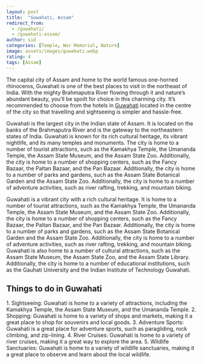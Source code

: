 ```yaml
---
layout: post
title:  "Guwahati, Assam"
redirect_from:
  - /guwahati/
  - /guwahati-assam/
author: sid
categories: [Temple, War Memorial, Nature]
image: assets/images/guwahati.webp
rating: 4
tags: [Assam]
---
```

The capital city of Assam and home to the world famous one-horned rhinoceros, Guwahati is one of the best places to visit in the northeast of India. With the mighty Brahmaputra River flowing through it and nature’s abundant beauty, you’ll be spoilt for choice in this charming city. It’s recommended to choose from the hotels in [Guwahati](https://www.justwravel.com/) located in the centre of the city so that travelling and sightseeing is simpler and hassle-free.

Guwahati is the largest city in the Indian state of Assam. It is located on the banks of the Brahmaputra River and is the gateway to the northeastern states of India. Guwahati is known for its rich cultural heritage, its vibrant nightlife, and its many temples and monuments. The city is home to a number of tourist attractions, such as the Kamakhya Temple, the Umananda Temple, the Assam State Museum, and the Assam State Zoo. Additionally, the city is home to a number of shopping centers, such as the Fancy Bazaar, the Paltan Bazaar, and the Pan Bazaar. Additionally, the city is home to a number of parks and gardens, such as the Assam State Botanical Garden and the Assam State Zoo. Additionally, the city is home to a number of adventure activities, such as river rafting, trekking, and mountain biking.

Guwahati is a vibrant city with a rich cultural heritage. It is home to a number of tourist attractions, such as the Kamakhya Temple, the Umananda Temple, the Assam State Museum, and the Assam State Zoo. Additionally, the city is home to a number of shopping centers, such as the Fancy Bazaar, the Paltan Bazaar, and the Pan Bazaar. Additionally, the city is home to a number of parks and gardens, such as the Assam State Botanical Garden and the Assam State Zoo. Additionally, the city is home to a number of adventure activities, such as river rafting, trekking, and mountain biking. Guwahati is also home to a number of cultural attractions, such as the Assam State Museum, the Assam State Zoo, and the Assam State Library. Additionally, the city is home to a number of educational institutions, such as the Gauhati University and the Indian Institute of Technology Guwahati.

<h2>Things to do in Guwahati</h2>
1. Sightseeing: Guwahati is home to a variety of attractions, including the Kamakhya Temple, the Assam State Museum, and the Umananda Temple.
2. Shopping: Guwahati is home to a variety of shops and markets, making it a great place to shop for souvenirs and local goods.
3. Adventure Sports: Guwahati is a great place for adventure sports, such as paragliding, rock climbing, and zip-lining.
4. River Cruises: Guwahati is home to a variety of river cruises, making it a great way to explore the area.
5. Wildlife Sanctuaries: Guwahati is home to a variety of wildlife sanctuaries, making it a great place to observe and learn about the local wildlife.


<div class="pa-carousel-widget" style="width:100%; height:480px; display:none;"
  data-link="https://www.justwravel.com/"
  data-title="Guwahati, Assam"
  data-description="Temple, War Memorial, River Island, Cruise"
  data-delay="3">
  <object data="https://lh3.googleusercontent.com/qDt2X93dGKAE7ozgRja_yHA0hJkDWVihOcYzA3sr9G3DTm8JOaqfU-X9ovwy9kV8dPasd-MEQUwO8YhrEwiYNGsPlq2PFXiiG10CameEWqShF_oA4UK3kNvd4gSJ3Cdrp4LMh24XRMo=w960-rw-h720"></object>
  <object data="https://lh3.googleusercontent.com/dwmn4-m9bpUtmOkLwkaLx3KBzK9pabpQ_BWX2AnPDh_Jj0aLIKQPao3E-r6sI7R1fH8Y5ZPffnO47EDTL_Qk8q6JXYmBS6eUKjG41mOdvzVmAS8VIkGERJ4aSEKM3yPPI4ZE7v7F2_M=w960-rw-h720"></object>
  <object data="https://lh3.googleusercontent.com/GBHYKGHs9dKkEHL3TDIiH2Qadxn1AdgW_ZxvihXxpZS1deEBCib0TslcEsvYX9ijT8fGCB8QlkGx3iQICt8jpKQmk_PC7cmjEp_TRihx1RP9CtkVA0kyCMqSVkev9ZUyQnAi1-cbtyo=w960-rw-h720"></object>
  <object data="https://lh3.googleusercontent.com/1YggiJf9OK4AvJjLDDsYcULdsHKrScSRllsR6_DiCKQT8LBO80_7DmyrBHlok8egI1Sx4AuDuUpWGTNvOEP3y8XMkNo07l4iftpOC6Qx4Tpe71gwaCSp-GDyu4AKRL-51aJfmV_YoMY=w960-rw-h720"></object>
  <object data="https://lh3.googleusercontent.com/7NGPlOHktvLe3O9fED20pfJEQ1ChctGeGYgRwuqKYMJ8bUXRK0TePcQ1MKBsVCYSGH4s95Tp4LI01fPAbUpaMvQqOgiVxd08IvYu920IPOnmRogjmlh3wWARNIq-9GQKTSrCZBKf-Xw=w960-rw-h720"></object>
  <object data="https://lh3.googleusercontent.com/t4EaM0x-Vcmr1gXkTzmCCdODcPrT9nCp_p5Ew_d239OQ3sx5MIvxwaLZNYkxfBjRlx34Kzpavjob2zYmbxYtYAT9YtQsbYS3zSs1hoV62IXF4d-sI-qaW2CWZkt47a2eLwd_QVMqniE=w960-rw-h720"></object>
  <object data="https://lh3.googleusercontent.com/7N-p-GQ5Y_Owvt6zUbUoKVj_jGopJXG8xhc5Z5m9dbJNn8uUc3sIbWh2Jmx-StdYAvZx9jjttDOcl2dmhJEIPXHo0FnC9ebOhFI3m8JD37Jvr63MTEK8jlvFsT6umAo144bvuNSGaDU=w960-rw-h720"></object>
  <object data="https://lh3.googleusercontent.com/RF-htPnyr-8vVkRhCy6Mywgu2orYbKM2jTWLLyvEG6lTh707HwoxSdM50MP0NldjKCzxkZYTLP6AhrFKkyTHWOALYhipVpnQCSYdtoj237yBNEci0fjh47KKJhKTauPv-zVJ9lQVWVI=w960-rw-h720"></object>
  <object data="https://lh3.googleusercontent.com/rv8h7-ak6bF-56hp3uF5TbAfsS4uj7MnBVip2fJgPKMU2c1zPp0nYfMQRGMEaRCSO6V9qxGpF1rkXkkSWcHsO6TplfGrF8mja8u5UDLBDUfoKqQEccpJQXvgLelcQUcvzfzDTw3eu3c=w960-rw-h720"></object>
  <object data="https://lh3.googleusercontent.com/bCJBH5LrZGDuBBiczhrbr1JoYgb2ojHdv7aGuWtmfy3uXj_om-9ovqmYZ_OmK_ZaISMeiG7DdBKnBAGu7gCMYGGKQIGWGskn1UShzMH_jCkcSVL8mdvYWOmFHfIbsMImwhxGQJ_t2n4=w960-rw-h720"></object>
  <object data="https://lh3.googleusercontent.com/j55L1eq3-RV9CswFMNBGA5ZzUqVisxEwwj-pS3i9JVj7G9Zc6OEvfRB2FGRN4eH8sY1fTZhAIuN8vbMXfGFhFgexEvexJHjO4TCz3NLuOJ4yz89tgFSncB_2nhLjmMMrXDAzyIJ3bvY=w960-rw-h720"></object>
  <object data="https://lh3.googleusercontent.com/O70C6q_KJhz3PxX8Xln1h8MGZn_wt7k32owZBndQuhS5QyIx0uq07RBxzl2WneylmjnHEoHPETB_4XgurtSqzvJbFK2l3eBodddmpltp92DpY7k7TTWdN1Zsz77H5O1WfLDuHvKholQ=w960-rw-h720"></object>
  <object data="https://lh3.googleusercontent.com/cYipzH3dDECYNI1NNfczvPn7HZ63cG87YoOCSf3MdGs2zdd8RpsyzvSfAAo0Vw0Mwwyu_FwVMIP8ciubw3KDyh0VUCp0gyTAcxD-FE_3MCyeJjT-ux_HBonV3vyFjBPyKmIAmPRiRlA=w960-rw-h720"></object>
  <object data="https://lh3.googleusercontent.com/QIfET5viud-oymgoqGBvRAPn6iX2SHMkLrm_WN_1PUsSi6IzIrV7sEkn0BSO02EZNA78_3hb8DZ4s8xHs-FaZnut54dgxD15MZPNjqGeK0L2GPKLHafZVkf9JxBXbHICvok-A03jpm4=w960-rw-h720"></object>
  <object data="https://lh3.googleusercontent.com/agIeVldLKU6SnAOROOqGZVaN7YFmFlf7C5WxVmkQSuZy36v5VxwIjRGoVOb8-3fyatAq1yPAaPDA_CX9FSpCvFZ_B51wI4w6GeAA7rUph_WltZJhJhxzw5BC9AbbJGvs_8Dd0XL3pIA=w960-rw-h720"></object>
  <object data="https://lh3.googleusercontent.com/jv1V56r5Rf2y1q6_Ef7H9YIumoOp_YCvDjOnEmph4Ah8LqGTafaQupI3t7mMDt0CP-epOsfDlWsUWX7jJkFa4ErCjvckn1RXbziG7gjXJ0jXuE_oIugrQEXagR5FdK_-I8Vx-zbvUTs=w960-rw-h720"></object>
  <object data="https://lh3.googleusercontent.com/ztxBC3QEQeWRtXz-WMzSLzYC7W58O_HLFaDNzv7rpJHTFxAgUhQojGKrsm2DqvnET3n50RBOCG1euKq7eysuwSP-5MO-5hqBK0G2S3yEf1s--_gM-QPXrRwqY9RaXQ1YNLr1-_YagEs=w960-rw-h720"></object>
  <object data="https://lh3.googleusercontent.com/AXKw8TxnVr210LbO5tz8vkorB8edSlxUjOdZskpCtWyGHDOFxPuk7YFYbQqRfXB9m66PBPWBv-syvwfcX51LBb7IhRHiElA0nN63JTcCnAbCrr6C_UkNOHT9wwQiE0d7JAOzNq6FGwc=w960-rw-h720"></object>
  <object data="https://lh3.googleusercontent.com/15jQNoOd5mUt1dKA-jpj7O1duO6Mqt1hUcsBMQuH6bhep6NUb2YQ8Fc10ieB2njY8_GrhMkfRVmCga3eraoIHzFdTGllAYIs6BE9ZJ6TbsMrFIxBuQGVIU0Teg1cwtojWTwcYIyLk7U=w960-rw-h720"></object>
  <object data="https://lh3.googleusercontent.com/DReD3vyE2NAadCoqtSTH6E8c4DMtI3qsmtZABUqONxRYVCuMOSG3EJgRZFiKe4mNE_gsT0x5CcqH-lBw74yObChjC5jqg6ekk_RR3-xtRmm2QZalrAAMjbRKTK1akXqUyD848VzlCC8=w960-rw-h720"></object>
  <object data="https://lh3.googleusercontent.com/lyePhHgYqanjS0lLxbko5dXUmJjuZ3rl-gDQy78bF77S8-ml-TXbgqwfApoeBK93Y0ZCKwxgx4vf1gItnBrccHcF-m76piUiLc3y9exfd43U4fInp-nDZFd_T3URJfyWq7hZEfv5XvI=w960-rw-h720"></object>
  <object data="https://lh3.googleusercontent.com/vRbemRgGZBhPZooxLqLDLZtAbqZ7eYNoct1qTk9FXI_86ddN30TRq-Fzi9tLBdMYI9vLuAZuTIBJG_SF7lEGVl7F0SIT7Zm3fplBWYboW8aXnc9mgwv-kR7wZM_kHkh2rWT8Pv2Tcsk=w960-rw-h720"></object>
  <object data="https://lh3.googleusercontent.com/le3w0PbaF8kiLnMXu6QdmRUOKD05BTrnXh0DSK2XGMyVFmc_erkZPxalB_8kLHNEozjOHIg518PZtVcKWtKzUFO0zAk-MPtkmWXu77sjRZSS-c5m1ZP4tAZibSkc3h6ZYtrEMuHKfes=w960-rw-h720"></object>
  <object data="https://lh3.googleusercontent.com/RwEWUWDYbe3NLM2n_QEEvtf5TSBSAnBtPFU2SQlDuxq5Zxotxku0eV4JjSILxGNxaw3ToOp7d2wmDmcKqXSw9ZYqonK6NtCxJejJ6yNs8RoMYQOecD34zKj3P3SSznyGCNTyoTcC2rk=w960-rw-h720"></object>
  <object data="https://lh3.googleusercontent.com/JIt-tNSaH9TWsGu_PCYt-l_DGPScNPnJL9kna4yZPOAftAqpjI9g90rbSq1VW0JqNCDC_eB-e2MhtoY657DvvxppK_iTnXlY7PXCykLRIEEMeHrult6qu3l4ip3Z-LVy8j2IhxyIgbs=w960-rw-h720"></object>
  <object data="https://lh3.googleusercontent.com/WnOxcf7-y0AtoKUEBAkCQhzOOIkocZ1SaxZAZ7t4b0swKZJo4lSiojWjTf-i2zo5_YTqd0PW4GWAcnFgLO20GAL9ZnJcKPff614E2mPg00BYuzkkVwvmJbWKKquCHBmSZqOeVDw2Fw8=w960-rw-h720"></object>
  <object data="https://lh3.googleusercontent.com/-UylFpjInUiwyYnVUbgVaOcLrEp00qc2KyO_ARA72x73ME196wOXhN_tu1tELKoRzC6TvKNsPcmloPW3JQBaOnGk8PIYY3BhJQOKNLUjcG8dD7OkNnACcg_TBfpH2uSbaYVJ0sIGNio=w960-rw-h720"></object>
  <object data="https://lh3.googleusercontent.com/Q7uskyl5RkSWgS8AvV_0lZTjXzAorjinRGOdgri8k8vX_jJNgkpQzT04D_s4Q3-SZM4oHqJqxk3Cl4KhMHn562fJYfmMWk0OBojPDqyPh9m1zmCtlWkNbwvhrpUdi1wDSsTeN28Ldpo=w960-rw-h720"></object>
  <object data="https://lh3.googleusercontent.com/rsi2T9Ydha9JdVAMK8atiXvPAOhx-LLv7yld5CQLWqkuG3-ngqD4GSvF4xQ-pbn06DpJOcb4cePnj0MIhzojToEM7ONFxmOKdDUzvjWs3_tk4QmfY1PdTUoKK0TtRGwAv6DNYzKfA9s=w960-rw-h720"></object>
  <object data="https://lh3.googleusercontent.com/FLUOWVh3PwNAfCm-NN3sZjlG0wBSW9yPZ-hkGnrJCE8MdGVTXXNZHFVfkg-6UIhnl1L-NIMXPBTvEaxynu9j08V8a1yTPZA0Pq_ioQQGJ_WOr7cMxXatC3iXV9lhmkJp00_qQ5Pvcq0=w960-rw-h720"></object>
  <object data="https://lh3.googleusercontent.com/PmYffKT3b0LcvkvlEQM_-pZAzl4Em2pvJRx2MwwYDUQw2bmsz49coUA_CsUPnwi7YDjQNibNT8LuOuxaTO4-kWicROKO_GxgO65PLgJAjy8kAuLNAj_wjguzO5xm8pvm9xoKWWU40Ec=w960-rw-h720"></object>
  <object data="https://lh3.googleusercontent.com/AKrKRc2k-aW6coYvIpPeumsZS4eByzHCd89kqgsAdCS5zMgpXOXLtMJ09Vlr69Abl4ak8nGXWiK3e7SDAANNymdaEquDdKmJ-HCv3_gwfjF2-g2u_lwnKzZPJjgayHsgCZWtWkarZ0c=w960-rw-h720"></object>
  <object data="https://lh3.googleusercontent.com/nEH4ZHLWjaVU6X5ud8Nhf8FrTvyPHvbEp9EQT1JTAdl9eWr8Wvq9hiY6f2QGN-FIDyp0Oxrh0_KszywPqYEpyyR_9BqRrI0VdWoAMMo63I-RcLDpnf29wTPYNkq3BSj3F-6Rtmgupfk=w960-rw-h720"></object>
  <object data="https://lh3.googleusercontent.com/-UKCK44Fw2NC9eX6pIjx2WCjmmPcyAYT7SygaXNXZF4kK-oh6t7_7fKbv5ok-vg76R61Qk6I1Q6y-Sa3fbA--luYs4N8GxiX6AbHfE06X8u8nVCFjw9zm-ru_QSxc4TfnHg-OMhbb9Q=w960-rw-h720"></object>
  <object data="https://lh3.googleusercontent.com/8rsTpZ86R_1kBG_nEZbCzuIckbvi6pbPnicOefx4S_DNlJKRDx7nn71z_YSDc9O-pPZbvAmXjfFK63AE5zp8HKgVNmUmer6tGaVWuylvplzgmKYkbEWwzR6_zrKTaydpTVPlDXFJtK8=w960-rw-h720"></object>
</div>
